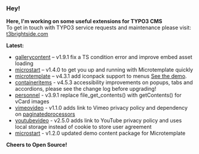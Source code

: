 ### Hey!

**Here, I'm working on some useful extensions for TYPO3 CMS**<br />To get in touch with TYPO3 service requests and maintenance please visit: [t3brightside.com](https://t3brightside.com)

**Latest:**<br />
- [gallerycontent](https://github.com/t3brightside/gallerycontent) – v1.9.1 fix a TS condition error and improve embed asset loading
- [microstart](https://github.com/t3brightside/microstart) – v1.4.0 to get you up and running with Microtemplate quickly
- [microtemplate](https://github.com/t3brightside/microtemplate) – v4.3.1 add iconpack support to menus [See the demo](https://microtemplate.t3brightside.com).
- [containeritems](https://github.com/t3brightside/containeritems) - v4.5.3 accessibility improvements on popups, tabs and accordions, please see the change log before upgrading!
- [personnel](https://github.com/t3brightside/personnel) - v3.9.1 replace file_get_contents() with getContents() for vCard images
- [vimeovideo](https://github.com/t3brightside/vimeovideo) - v1.1.0 adds link to Vimeo privacy policy and dependency on [paginatedprocessors](https://github.com/t3brightside/paginatedprocessors) 
- [youtubevideo](https://github.com/t3brightside/youtubevideo) - v2.5.0 adds link to YouTube privacy policy and uses local storage instead of cookie to store user agreement
- [microstart](https://github.com/t3brightside/microstart) - v1.2.0 updated demo content package for Microtemplate

**Cheers to Open Source!**
